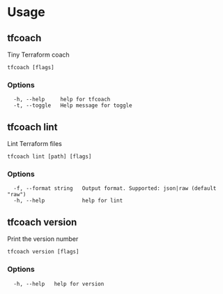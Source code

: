 # Usage 
## tfcoach

Tiny Terraform coach

```
tfcoach [flags]
```

### Options

```
  -h, --help     help for tfcoach
  -t, --toggle   Help message for toggle
```

## tfcoach lint

Lint Terraform files

```
tfcoach lint [path] [flags]
```

### Options

```
  -f, --format string   Output format. Supported: json|raw (default "raw")
  -h, --help            help for lint
```

## tfcoach version

Print the version number

```
tfcoach version [flags]
```

### Options

```
  -h, --help   help for version
```

